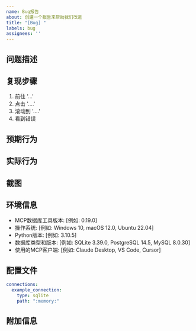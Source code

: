 ```yaml
---
name: Bug报告
about: 创建一个报告来帮助我们改进
title: "[Bug] "
labels: bug
assignees: ''
---
```


<!-- 
语言选择 / Language Selection:
[English](https://github.com/donghao1393/mcp-dbutils/issues/new?template=bug_report_en.md) | 
中文 | 
[Français](https://github.com/donghao1393/mcp-dbutils/issues/new?template=bug_report_fr.md) | 
[Español](https://github.com/donghao1393/mcp-dbutils/issues/new?template=bug_report_es.md) | 
[العربية](https://github.com/donghao1393/mcp-dbutils/issues/new?template=bug_report_ar.md) | 
[Русский](https://github.com/donghao1393/mcp-dbutils/issues/new?template=bug_report_ru.md)
-->

## 问题描述
<!-- 请清晰简洁地描述这个bug是什么 -->

## 复现步骤
<!-- 请提供详细的步骤来复现这个问题 -->
1. 前往 '...'
2. 点击 '....'
3. 滚动到 '....'
4. 看到错误

## 预期行为
<!-- 请清晰简洁地描述你期望发生的事情 -->

## 实际行为
<!-- 请描述实际发生的事情 -->

## 截图
<!-- 如果适用，请添加截图以帮助解释你的问题 -->

## 环境信息
<!-- 请提供关于你的环境的详细信息 -->
- MCP数据库工具版本: [例如: 0.19.0]
- 操作系统: [例如: Windows 10, macOS 12.0, Ubuntu 22.04]
- Python版本: [例如: 3.10.5]
- 数据库类型和版本: [例如: SQLite 3.39.0, PostgreSQL 14.5, MySQL 8.0.30]
- 使用的MCP客户端: [例如: Claude Desktop, VS Code, Cursor]

## 配置文件
<!-- 请提供你的配置文件内容（记得删除敏感信息如密码、API密钥等） -->
```yaml
connections:
  example_connection:
    type: sqlite
    path: ":memory:"
```

## 附加信息
<!-- 在此处添加关于问题的任何其他上下文信息 -->
